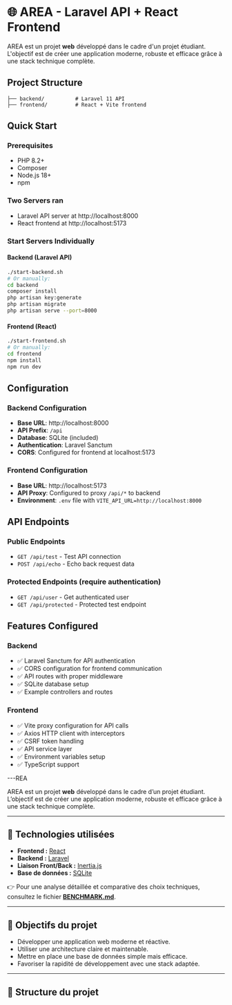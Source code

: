 # 🌐 AREA - Laravel API + React Frontend

AREA est un projet **web** développé dans le cadre d'un projet étudiant.
L'objectif est de créer une application moderne, robuste et efficace grâce à une stack technique complète.

## Project Structure

```
├── backend/          # Laravel 11 API
├── frontend/         # React + Vite frontend
```

## Quick Start

### Prerequisites
- PHP 8.2+
- Composer
- Node.js 18+
- npm

### Two Servers ran

- Laravel API server at http://localhost:8000
- React frontend at http://localhost:5173

### Start Servers Individually

#### Backend (Laravel API)
```bash
./start-backend.sh
# Or manually:
cd backend
composer install
php artisan key:generate
php artisan migrate
php artisan serve --port=8000
```

#### Frontend (React)
```bash
./start-frontend.sh
# Or manually:
cd frontend
npm install
npm run dev
```

## Configuration

### Backend Configuration
- **Base URL**: http://localhost:8000
- **API Prefix**: `/api`
- **Database**: SQLite (included)
- **Authentication**: Laravel Sanctum
- **CORS**: Configured for frontend at localhost:5173

### Frontend Configuration
- **Base URL**: http://localhost:5173
- **API Proxy**: Configured to proxy `/api/*` to backend
- **Environment**: `.env` file with `VITE_API_URL=http://localhost:8000`

## API Endpoints

### Public Endpoints
- `GET /api/test` - Test API connection
- `POST /api/echo` - Echo back request data

### Protected Endpoints (require authentication)
- `GET /api/user` - Get authenticated user
- `GET /api/protected` - Protected test endpoint

## Features Configured

### Backend
- ✅ Laravel Sanctum for API authentication
- ✅ CORS configuration for frontend communication
- ✅ API routes with proper middleware
- ✅ SQLite database setup
- ✅ Example controllers and routes

### Frontend
- ✅ Vite proxy configuration for API calls
- ✅ Axios HTTP client with interceptors
- ✅ CSRF token handling
- ✅ API service layer
- ✅ Environment variables setup
- ✅ TypeScript support

---REA

AREA est un projet **web** développé dans le cadre d’un projet étudiant.
L’objectif est de créer une application moderne, robuste et efficace grâce à une stack technique complète.

---

## 🚀 Technologies utilisées

- **Frontend :** [React](https://reactjs.org/)
- **Backend :** [Laravel](https://laravel.com/)
- **Liaison Front/Back :** [Inertia.js](https://inertiajs.com/)
- **Base de données :** [SQLite](https://www.sqlite.org/index.html)

👉 Pour une analyse détaillée et comparative des choix techniques, consultez le fichier [**BENCHMARK.md**](./BENCHMARK.md).

---

## 📌 Objectifs du projet

- Développer une application web moderne et réactive.
- Utiliser une architecture claire et maintenable.
- Mettre en place une base de données simple mais efficace.
- Favoriser la rapidité de développement avec une stack adaptée.

---

## 📂 Structure du projet


